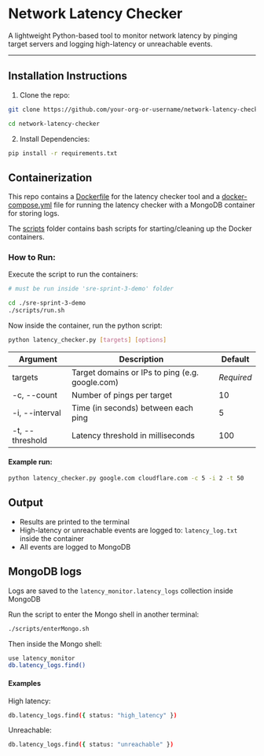 # Network Latency Checker

A lightweight Python-based tool to monitor network latency by pinging target servers and logging high-latency or unreachable events.

---

## Installation Instructions

1. Clone the repo:
```bash
git clone https://github.com/your-org-or-username/network-latency-checker.git

cd network-latency-checker
```
2. Install Dependencies:
```bash
pip install -r requirements.txt
```

## Containerization

This repo contains a [Dockerfile](Dockerfile) for the latency checker tool and a [docker-compose.yml](docker-compose.yml) file for running the latency checker with a MongoDB container for storing logs.

The [scripts](scripts) folder contains bash scripts for starting/cleaning up the Docker containers.

### How to Run:
Execute the script to run the containers:
```bash
# must be run inside 'sre-sprint-3-demo' folder

cd ./sre-sprint-3-demo
./scripts/run.sh
```
Now inside the container, run the python script:
```bash
python latency_checker.py [targets] [options]
```

| Argument | Description | Default |
| -------- | ------- | ------ |
| targets | Target domains or IPs to ping (e.g. google.com) | *Required* |
| -c, --count | Number of pings per target | 10 |
| -i, --interval | Time (in seconds) between each ping | 5 |
| -t, --threshold | Latency threshold in milliseconds | 100 |

#### Example run:
```bash
python latency_checker.py google.com cloudflare.com -c 5 -i 2 -t 50
```

## Output
- Results are printed to the terminal
- High-latency or unreachable events are logged to: ```latency_log.txt``` inside the container
- All events are logged to MongoDB

## MongoDB logs
Logs are saved to the ```latency_monitor.latency_logs``` collection inside MongoDB

Run the script to enter the Mongo shell in another terminal: 
```bash
./scripts/enterMongo.sh
```

Then inside the Mongo shell:
```bash
use latency_monitor
db.latency_logs.find()
```

#### Examples
High latency:
```bash
db.latency_logs.find({ status: "high_latency" })
```
Unreachable:
```bash
db.latency_logs.find({ status: "unreachable" })
```

